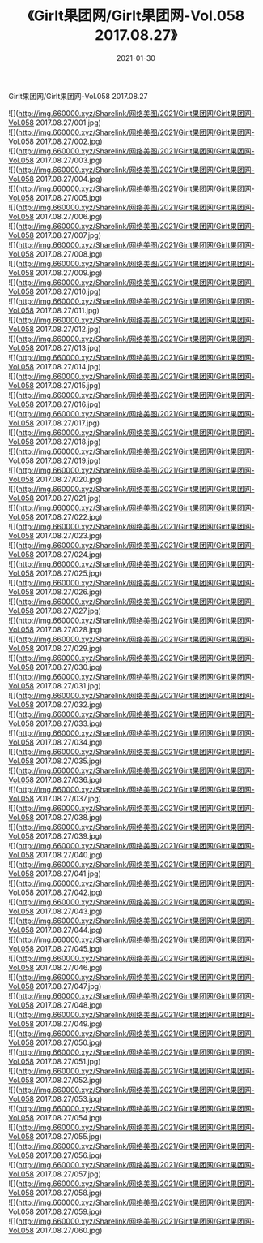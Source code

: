 ﻿---
layout: post
title:  《Girlt果团网/Girlt果团网-Vol.058 2017.08.27》
date:   2021-01-30
img: http://img.660000.xyz/Sharelink/网络美图/2021/Girlt果团网/Girlt果团网-Vol.058 2017.08.27/000.jpg
categories: [美女, 清纯, 唯美]
---

Girlt果团网/Girlt果团网-Vol.058 2017.08.27

 ![](http://img.660000.xyz/Sharelink/网络美图/2021/Girlt果团网/Girlt果团网-Vol.058 2017.08.27/001.jpg) <br>![](http://img.660000.xyz/Sharelink/网络美图/2021/Girlt果团网/Girlt果团网-Vol.058 2017.08.27/002.jpg) <br>![](http://img.660000.xyz/Sharelink/网络美图/2021/Girlt果团网/Girlt果团网-Vol.058 2017.08.27/003.jpg) <br>![](http://img.660000.xyz/Sharelink/网络美图/2021/Girlt果团网/Girlt果团网-Vol.058 2017.08.27/004.jpg) <br>![](http://img.660000.xyz/Sharelink/网络美图/2021/Girlt果团网/Girlt果团网-Vol.058 2017.08.27/005.jpg) <br>![](http://img.660000.xyz/Sharelink/网络美图/2021/Girlt果团网/Girlt果团网-Vol.058 2017.08.27/006.jpg) <br>![](http://img.660000.xyz/Sharelink/网络美图/2021/Girlt果团网/Girlt果团网-Vol.058 2017.08.27/007.jpg) <br>![](http://img.660000.xyz/Sharelink/网络美图/2021/Girlt果团网/Girlt果团网-Vol.058 2017.08.27/008.jpg) <br>![](http://img.660000.xyz/Sharelink/网络美图/2021/Girlt果团网/Girlt果团网-Vol.058 2017.08.27/009.jpg) <br>![](http://img.660000.xyz/Sharelink/网络美图/2021/Girlt果团网/Girlt果团网-Vol.058 2017.08.27/010.jpg) <br>![](http://img.660000.xyz/Sharelink/网络美图/2021/Girlt果团网/Girlt果团网-Vol.058 2017.08.27/011.jpg) <br>![](http://img.660000.xyz/Sharelink/网络美图/2021/Girlt果团网/Girlt果团网-Vol.058 2017.08.27/012.jpg) <br>![](http://img.660000.xyz/Sharelink/网络美图/2021/Girlt果团网/Girlt果团网-Vol.058 2017.08.27/013.jpg) <br>![](http://img.660000.xyz/Sharelink/网络美图/2021/Girlt果团网/Girlt果团网-Vol.058 2017.08.27/014.jpg) <br>![](http://img.660000.xyz/Sharelink/网络美图/2021/Girlt果团网/Girlt果团网-Vol.058 2017.08.27/015.jpg) <br>![](http://img.660000.xyz/Sharelink/网络美图/2021/Girlt果团网/Girlt果团网-Vol.058 2017.08.27/016.jpg) <br>![](http://img.660000.xyz/Sharelink/网络美图/2021/Girlt果团网/Girlt果团网-Vol.058 2017.08.27/017.jpg) <br>![](http://img.660000.xyz/Sharelink/网络美图/2021/Girlt果团网/Girlt果团网-Vol.058 2017.08.27/018.jpg) <br>![](http://img.660000.xyz/Sharelink/网络美图/2021/Girlt果团网/Girlt果团网-Vol.058 2017.08.27/019.jpg) <br>![](http://img.660000.xyz/Sharelink/网络美图/2021/Girlt果团网/Girlt果团网-Vol.058 2017.08.27/020.jpg) <br>![](http://img.660000.xyz/Sharelink/网络美图/2021/Girlt果团网/Girlt果团网-Vol.058 2017.08.27/021.jpg) <br>![](http://img.660000.xyz/Sharelink/网络美图/2021/Girlt果团网/Girlt果团网-Vol.058 2017.08.27/022.jpg) <br>![](http://img.660000.xyz/Sharelink/网络美图/2021/Girlt果团网/Girlt果团网-Vol.058 2017.08.27/023.jpg) <br>![](http://img.660000.xyz/Sharelink/网络美图/2021/Girlt果团网/Girlt果团网-Vol.058 2017.08.27/024.jpg) <br>![](http://img.660000.xyz/Sharelink/网络美图/2021/Girlt果团网/Girlt果团网-Vol.058 2017.08.27/025.jpg) <br>![](http://img.660000.xyz/Sharelink/网络美图/2021/Girlt果团网/Girlt果团网-Vol.058 2017.08.27/026.jpg) <br>![](http://img.660000.xyz/Sharelink/网络美图/2021/Girlt果团网/Girlt果团网-Vol.058 2017.08.27/027.jpg) <br>![](http://img.660000.xyz/Sharelink/网络美图/2021/Girlt果团网/Girlt果团网-Vol.058 2017.08.27/028.jpg) <br>![](http://img.660000.xyz/Sharelink/网络美图/2021/Girlt果团网/Girlt果团网-Vol.058 2017.08.27/029.jpg) <br>![](http://img.660000.xyz/Sharelink/网络美图/2021/Girlt果团网/Girlt果团网-Vol.058 2017.08.27/030.jpg) <br>![](http://img.660000.xyz/Sharelink/网络美图/2021/Girlt果团网/Girlt果团网-Vol.058 2017.08.27/031.jpg) <br>![](http://img.660000.xyz/Sharelink/网络美图/2021/Girlt果团网/Girlt果团网-Vol.058 2017.08.27/032.jpg) <br>![](http://img.660000.xyz/Sharelink/网络美图/2021/Girlt果团网/Girlt果团网-Vol.058 2017.08.27/033.jpg) <br>![](http://img.660000.xyz/Sharelink/网络美图/2021/Girlt果团网/Girlt果团网-Vol.058 2017.08.27/034.jpg) <br>![](http://img.660000.xyz/Sharelink/网络美图/2021/Girlt果团网/Girlt果团网-Vol.058 2017.08.27/035.jpg) <br>![](http://img.660000.xyz/Sharelink/网络美图/2021/Girlt果团网/Girlt果团网-Vol.058 2017.08.27/036.jpg) <br>![](http://img.660000.xyz/Sharelink/网络美图/2021/Girlt果团网/Girlt果团网-Vol.058 2017.08.27/037.jpg) <br>![](http://img.660000.xyz/Sharelink/网络美图/2021/Girlt果团网/Girlt果团网-Vol.058 2017.08.27/038.jpg) <br>![](http://img.660000.xyz/Sharelink/网络美图/2021/Girlt果团网/Girlt果团网-Vol.058 2017.08.27/039.jpg) <br>![](http://img.660000.xyz/Sharelink/网络美图/2021/Girlt果团网/Girlt果团网-Vol.058 2017.08.27/040.jpg) <br>![](http://img.660000.xyz/Sharelink/网络美图/2021/Girlt果团网/Girlt果团网-Vol.058 2017.08.27/041.jpg) <br>![](http://img.660000.xyz/Sharelink/网络美图/2021/Girlt果团网/Girlt果团网-Vol.058 2017.08.27/042.jpg) <br>![](http://img.660000.xyz/Sharelink/网络美图/2021/Girlt果团网/Girlt果团网-Vol.058 2017.08.27/043.jpg) <br>![](http://img.660000.xyz/Sharelink/网络美图/2021/Girlt果团网/Girlt果团网-Vol.058 2017.08.27/044.jpg) <br>![](http://img.660000.xyz/Sharelink/网络美图/2021/Girlt果团网/Girlt果团网-Vol.058 2017.08.27/045.jpg) <br>![](http://img.660000.xyz/Sharelink/网络美图/2021/Girlt果团网/Girlt果团网-Vol.058 2017.08.27/046.jpg) <br>![](http://img.660000.xyz/Sharelink/网络美图/2021/Girlt果团网/Girlt果团网-Vol.058 2017.08.27/047.jpg) <br>![](http://img.660000.xyz/Sharelink/网络美图/2021/Girlt果团网/Girlt果团网-Vol.058 2017.08.27/048.jpg) <br>![](http://img.660000.xyz/Sharelink/网络美图/2021/Girlt果团网/Girlt果团网-Vol.058 2017.08.27/049.jpg) <br>![](http://img.660000.xyz/Sharelink/网络美图/2021/Girlt果团网/Girlt果团网-Vol.058 2017.08.27/050.jpg) <br>![](http://img.660000.xyz/Sharelink/网络美图/2021/Girlt果团网/Girlt果团网-Vol.058 2017.08.27/051.jpg) <br>![](http://img.660000.xyz/Sharelink/网络美图/2021/Girlt果团网/Girlt果团网-Vol.058 2017.08.27/052.jpg) <br>![](http://img.660000.xyz/Sharelink/网络美图/2021/Girlt果团网/Girlt果团网-Vol.058 2017.08.27/053.jpg) <br>![](http://img.660000.xyz/Sharelink/网络美图/2021/Girlt果团网/Girlt果团网-Vol.058 2017.08.27/054.jpg) <br>![](http://img.660000.xyz/Sharelink/网络美图/2021/Girlt果团网/Girlt果团网-Vol.058 2017.08.27/055.jpg) <br>![](http://img.660000.xyz/Sharelink/网络美图/2021/Girlt果团网/Girlt果团网-Vol.058 2017.08.27/056.jpg) <br>![](http://img.660000.xyz/Sharelink/网络美图/2021/Girlt果团网/Girlt果团网-Vol.058 2017.08.27/057.jpg) <br>![](http://img.660000.xyz/Sharelink/网络美图/2021/Girlt果团网/Girlt果团网-Vol.058 2017.08.27/058.jpg) <br>![](http://img.660000.xyz/Sharelink/网络美图/2021/Girlt果团网/Girlt果团网-Vol.058 2017.08.27/059.jpg) <br>![](http://img.660000.xyz/Sharelink/网络美图/2021/Girlt果团网/Girlt果团网-Vol.058 2017.08.27/060.jpg) <br>